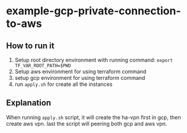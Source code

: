 # example-gcp-private-connection-to-aws

## How to run it
1. Setup root directory environment with running command:
    ```export TF_VAR_ROOT_PATH=$PWD```
2. Setup aws environment for using terraform command
3. setup gcp environment for using terraform command
4. run ```apply.sh``` for create all the instances

## Explanation
When running ```apply.sh``` script, it will create the ha-vpn first in gcp, then create aws vpn. last the script will peering both gcp and aws vpn.
